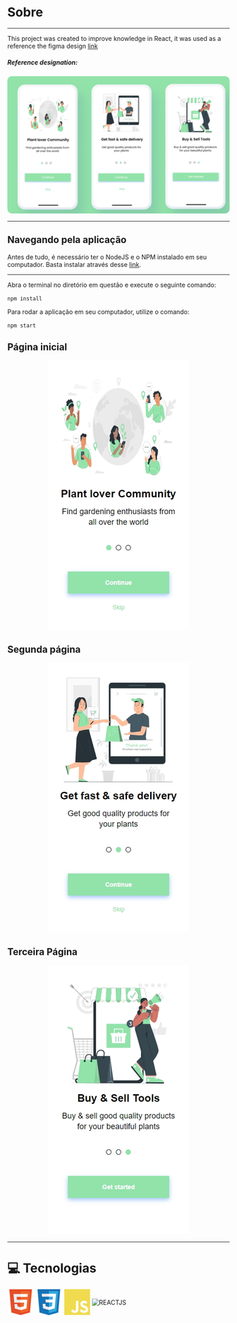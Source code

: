 # Sobre
---
This project was created to improve knowledge in React, it was used as a reference the figma design <a href="https://www.figma.com/file/5DNfiBPHBxPNBmajKmPcrr/Onboarding-(Community)?node-id=0%3A1&t=R77R4Uryp06ewyya-0">link</a>
<br>
<h5 >Reference designation:</h5>
<img src="./public/Designreference.svg" style = "border-radius:10px;" />

---
## Navegando pela aplicação

Antes de tudo, é necessário ter o NodeJS e o NPM instalado em seu computador. Basta instalar através desse <a href="https://nodejs.org/en/">link</a>.

---

Abra o terminal no diretório em questão e execute o seguinte comando:

```
npm install
```

Para rodar a aplicação em seu computador, utilize o comando:

```
npm start
```
## Página inicial
<figure width="100%" display="flex"
justify-content="center"  align="center">
<img src="./public/home.png" >
</figure>

## Segunda página

<figure width="100%" display="flex"
justify-content="center"  align="center">
<img src="./public/page2.png" >
</figure>

## Terceira Página

<figure width="100%" display="flex"
justify-content="center"  align="center"/>
<img src="./public/page3.png" />
</figure>

---
# :computer: Tecnologias

<div display:flex; flex-direction:row;>
 <img align="center" alt="HTML" height="60" src="https://raw.githubusercontent.com/devicons/devicon/master/icons/html5/html5-original.svg">
  <img align="center" alt="CSS" height="60" src="https://raw.githubusercontent.com/devicons/devicon/master/icons/css3/css3-original.svg">
    <img align="center" alt="JS" height="60" src="https://raw.githubusercontent.com/devicons/devicon/master/icons/javascript/javascript-plain.svg">
    <img align="center" alt="REACTJS" height="60"  src="https://cdn.jsdelivr.net/gh/devicons/devicon/icons/react/react-original.svg" />   
    </div>

